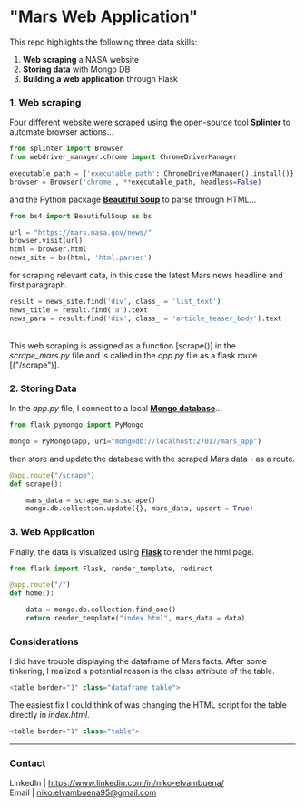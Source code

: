 # "Mars Web Application"

This repo highlights the following three data skills:
1. <b>Web scraping</b> a NASA website
2. <b>Storing data</b> with Mongo DB
3. <b>Building a web application</b> through Flask

### 1. Web scraping

Four different website were scraped using the open-source tool <b>[Splinter](https://splinter.readthedocs.io/en/latest/)</b> to automate browser actions...
```python
from splinter import Browser
from webdriver_manager.chrome import ChromeDriverManager

executable_path = {'executable_path': ChromeDriverManager().install()}
browser = Browser('chrome', **executable_path, headless=False)
```

and the Python package <b>[Beautiful Soup](https://www.crummy.com/software/BeautifulSoup/bs4/doc/)</b> to parse through HTML...
```python
from bs4 import BeautifulSoup as bs

url = "https://mars.nasa.gov/news/"
browser.visit(url)
html = browser.html
news_site = bs(html, 'html.parser')
```
for scraping relevant data, in this case the latest Mars news headline and first paragraph.
```python
result = news_site.find('div', class_ = 'list_text')
news_title = result.find('a').text
news_para = result.find('div', class_ = 'article_teaser_body').text
```
<br>
This web scraping is assigned as a function [scrape()] in the <em>scrape_mars.py</em> file and is called in the <em>app.py</em> file as a flask route [("/scrape")].

### 2. Storing Data

In the <em>app.py</em> file, I connect to a local <b>[Mongo database](https://www.mongodb.com/resources)</b>...
```python
from flask_pymongo import PyMongo

mongo = PyMongo(app, uri="mongodb://localhost:27017/mars_app")
```
then store and update the database with the scraped Mars data - as a route.
```python
@app.route("/scrape")
def scrape():

    mars_data = scrape_mars.scrape()
    mongo.db.collection.update({}, mars_data, upsert = True)
```

### 3. Web Application

Finally, the data is visualized using <b>[Flask](https://flask.palletsprojects.com/en/1.1.x/)</b> to render the html page.
```python
from flask import Flask, render_template, redirect

@app.route("/")
def home():

    data = mongo.db.collection.find_one()
    return render_template("index.html", mars_data = data)
```

### Considerations

I did have trouble displaying the dataframe of Mars facts. After some tinkering, I realized a potential reason is the class attribute of the table.
```python
<table border="1" class="dataframe table">
```
The easiest fix I could think of was changing the HTML script for the table directly in <em>index.html</em>.
```python
<table border="1" class="table">
```
---
### Contact
LinkedIn | https://www.linkedin.com/in/niko-elvambuena/
<br>
Email | niko.elvambuena95@gmail.com
